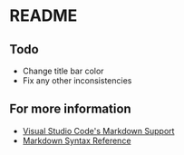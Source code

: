 # README

## Todo

- Change title bar color
- Fix any other inconsistencies

## For more information

- [Visual Studio Code's Markdown Support][marksup]
- [Markdown Syntax Reference][synref]

[marksup]: http://code.visualstudio.com/docs/languages/markdown
[synref]: https://help.github.com/articles/markdown-basics/

